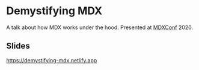 # Demystifying MDX

A talk about how MDX works under the hood. Presented at [MDXConf](https://mdxjs.com/conf) 2020.

## Slides

https://demystifying-mdx.netlify.app
